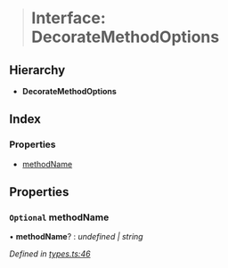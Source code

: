 > # Interface: DecorateMethodOptions

## Hierarchy

* **DecorateMethodOptions**

## Index

### Properties

* [methodName](_types_.decoratemethodoptions.md#optional-methodname)

## Properties

### `Optional` methodName

• **methodName**? : *undefined | string*

*Defined in [types.ts:46](https://github.com/polkadot-js/api/blob/5e0f62c/packages/api/src/types.ts#L46)*